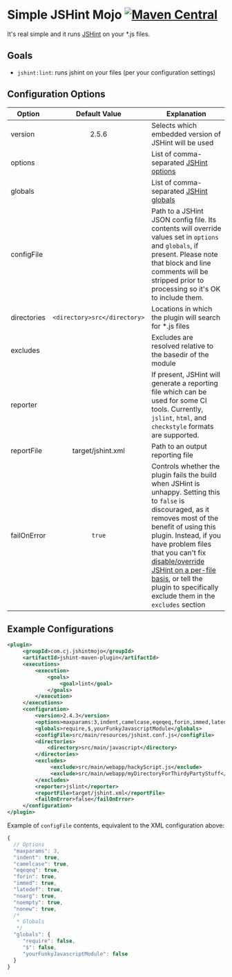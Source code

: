 # Simple JSHint Mojo [![Maven Central](https://img.shields.io/maven-central/v/com.cj.jshintmojo/jshint-maven-plugin.svg)](http://search.maven.org/#search%7Cgav%7C1%7Cg%3A%22com.cj.jshintmojo%22%20AND%20a%3A%22jshint-maven-plugin%22)

It's real simple and it runs [JSHint](http://www.jshint.com/) on your *.js files.

## Goals

* `jshint:lint`: runs jshint on your files (per your configuration settings)

## Configuration Options
| Option          | Default Value                 | Explanation  |
| --------------- | :---------------------------: | ------------ |
| version         | 2.5.6                         | Selects which embedded version of JSHint will be used |
| options         |                               | List of comma-separated [JSHint options](http://www.jshint.com/docs/#options) |
| globals         |                               | List of comma-separated [JSHint globals](http://www.jshint.com/docs/#usage) |
| configFile      |                               | Path to a JSHint JSON config file. Its contents will override values set in `options` and `globals`, if present. Please note that block and line comments will be stripped prior to processing so it's OK to include them. |
| directories     | `<directory>src</directory>`  | Locations in which the plugin will search for *.js files |
| excludes        |                               | Excludes are resolved relative to the basedir of the module |
| reporter        |                               | If present, JSHint will generate a reporting file which can be used for some CI tools. Currently, `jslint`, `html`, and `checkstyle` formats are supported. |
| reportFile      | target/jshint.xml             | Path to an output reporting file |
| failOnError     | `true`                          | Controls whether the plugin fails the build when JSHint is unhappy. Setting this to `false` is discouraged, as it removes most of the benefit of using this plugin. Instead, if you have problem files that you can't fix [disable/override JSHint on a per-file basis](http://www.jshint.com/docs/#config), or tell the plugin to specifically exclude them in the `excludes` section |

## Example Configurations

```xml
<plugin>
     <groupId>com.cj.jshintmojo</groupId>
     <artifactId>jshint-maven-plugin</artifactId>
     <executions>
         <execution>
             <goals>
                 <goal>lint</goal>
             </goals>
         </execution>
     </executions>
     <configuration>
         <version>2.4.3</version>
         <options>maxparams:3,indent,camelcase,eqeqeq,forin,immed,latedef,noarg,noempty,nonew</options>
         <globals>require,$,yourFunkyJavascriptModule</globals>
         <configFile>src/main/resources/jshint.conf.js</configFile>
         <directories>
             <directory>src/main/javascript</directory>
         </directories>
         <excludes>
              <exclude>src/main/webapp/hackyScript.js</exclude>
              <exclude>src/main/webapp/myDirectoryForThirdyPartyStuff</exclude>
         </excludes>
         <reporter>jslint</reporter>
         <reportFile>target/jshint.xml</reportFile>
         <failOnError>false</failOnError>
     </configuration>
</plugin>
```

Example of `configFile` contents, equivalent to the XML configuration above:

```javascript
{
  // Options
  "maxparams": 3,
  "indent": true,
  "camelcase": true,
  "eqeqeq": true,
  "forin": true,
  "immed": true,
  "latedef": true,
  "noarg": true,
  "noempty": true,
  "nonew": true,
  /*
   * Globals
   */
  "globals": { 
     "require": false,
     "$": false,
     "yourFunkyJavascriptModule": false
  }
}
```
